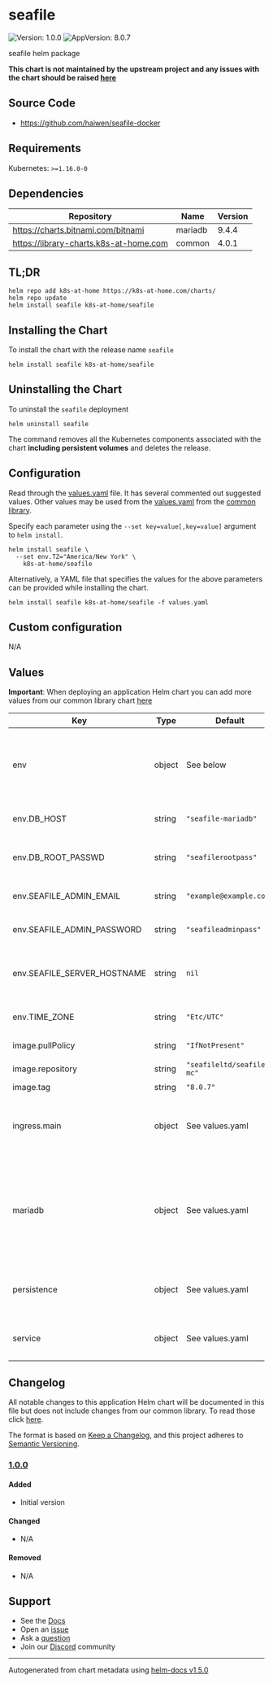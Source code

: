 # seafile

![Version: 1.0.0](https://img.shields.io/badge/Version-1.0.0-informational?style=flat-square) ![AppVersion: 8.0.7](https://img.shields.io/badge/AppVersion-8.0.7-informational?style=flat-square)

seafile helm package

**This chart is not maintained by the upstream project and any issues with the chart should be raised [here](https://github.com/k8s-at-home/charts/issues/new/choose)**

## Source Code

* <https://github.com/haiwen/seafile-docker>

## Requirements

Kubernetes: `>=1.16.0-0`

## Dependencies

| Repository | Name | Version |
|------------|------|---------|
| https://charts.bitnami.com/bitnami | mariadb | 9.4.4 |
| https://library-charts.k8s-at-home.com | common | 4.0.1 |

## TL;DR

```console
helm repo add k8s-at-home https://k8s-at-home.com/charts/
helm repo update
helm install seafile k8s-at-home/seafile
```

## Installing the Chart

To install the chart with the release name `seafile`

```console
helm install seafile k8s-at-home/seafile
```

## Uninstalling the Chart

To uninstall the `seafile` deployment

```console
helm uninstall seafile
```

The command removes all the Kubernetes components associated with the chart **including persistent volumes** and deletes the release.

## Configuration

Read through the [values.yaml](./values.yaml) file. It has several commented out suggested values.
Other values may be used from the [values.yaml](https://github.com/k8s-at-home/library-charts/tree/main/charts/stable/common/values.yaml) from the [common library](https://github.com/k8s-at-home/library-charts/tree/main/charts/stable/common).

Specify each parameter using the `--set key=value[,key=value]` argument to `helm install`.

```console
helm install seafile \
  --set env.TZ="America/New York" \
    k8s-at-home/seafile
```

Alternatively, a YAML file that specifies the values for the above parameters can be provided while installing the chart.

```console
helm install seafile k8s-at-home/seafile -f values.yaml
```

## Custom configuration

N/A

## Values

**Important**: When deploying an application Helm chart you can add more values from our common library chart [here](https://github.com/k8s-at-home/library-charts/tree/main/charts/stable/common)

| Key | Type | Default | Description |
|-----|------|---------|-------------|
| env | object | See below | environment variables. See more environment variables in the [seafile documentation](https://manual.seafile.com/). |
| env.DB_HOST | string | `"seafile-mariadb"` | The hostname of your database |
| env.DB_ROOT_PASSWD | string | `"seafilerootpass"` | The root password for mysql (used for initial setup) |
| env.SEAFILE_ADMIN_EMAIL | string | `"example@example.com"` | The initial admin user's email |
| env.SEAFILE_ADMIN_PASSWORD | string | `"seafileadminpass"` | The initial admin user's password |
| env.SEAFILE_SERVER_HOSTNAME | string | `nil` | The hostname for the server (set to your ingress hostname) |
| env.TIME_ZONE | string | `"Etc/UTC"` | Set the container timezone |
| image.pullPolicy | string | `"IfNotPresent"` | image pull policy |
| image.repository | string | `"seafileltd/seafile-mc"` | image repository |
| image.tag | string | `"8.0.7"` | image tag |
| ingress.main | object | See values.yaml | Enable and configure ingress settings for the chart under this key. |
| mariadb | object | See values.yaml | Enable and configure mariadb database subchart under this key.    For more options see [mariadb chart documentation](https://github.com/bitnami/charts/tree/master/bitnami/mariadb) |
| persistence | object | See values.yaml | Configure persistence settings for the chart under this key. |
| service | object | See values.yaml | Configures service settings for the chart. |

## Changelog

All notable changes to this application Helm chart will be documented in this file but does not include changes from our common library. To read those click [here](https://github.com/k8s-at-home/library-charts/tree/main/charts/stable/common#changelog).

The format is based on [Keep a Changelog](https://keepachangelog.com/en/1.0.0/), and this project adheres to [Semantic Versioning](https://semver.org/spec/v2.0.0.html).

### [1.0.0]

#### Added

- Initial version

#### Changed

- N/A

#### Removed

- N/A

[1.0.0]: #100

## Support

- See the [Docs](https://docs.k8s-at-home.com/our-helm-charts/getting-started/)
- Open an [issue](https://github.com/k8s-at-home/charts/issues/new/choose)
- Ask a [question](https://github.com/k8s-at-home/organization/discussions)
- Join our [Discord](https://discord.gg/sTMX7Vh) community

----------------------------------------------
Autogenerated from chart metadata using [helm-docs v1.5.0](https://github.com/norwoodj/helm-docs/releases/v1.5.0)
